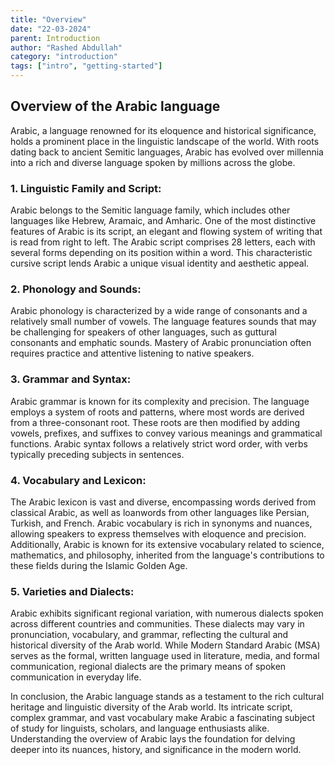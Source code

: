 ```yaml
---
title: "Overview"
date: "22-03-2024"
parent: Introduction
author: "Rashed Abdullah"
category: "introduction"
tags: ["intro", "getting-started"]
---
```


## Overview of the Arabic language

Arabic, a language renowned for its eloquence and historical significance, holds a prominent place in the linguistic landscape of the world. With roots dating back to ancient Semitic languages, Arabic has evolved over millennia into a rich and diverse language spoken by millions across the globe.

### 1. Linguistic Family and Script:

Arabic belongs to the Semitic language family, which includes other languages like Hebrew, Aramaic, and Amharic. One of the most distinctive features of Arabic is its script, an elegant and flowing system of writing that is read from right to left. The Arabic script comprises 28 letters, each with several forms depending on its position within a word. This characteristic cursive script lends Arabic a unique visual identity and aesthetic appeal.

### 2. Phonology and Sounds:

Arabic phonology is characterized by a wide range of consonants and a relatively small number of vowels. The language features sounds that may be challenging for speakers of other languages, such as guttural consonants and emphatic sounds. Mastery of Arabic pronunciation often requires practice and attentive listening to native speakers.

### 3. Grammar and Syntax:

Arabic grammar is known for its complexity and precision. The language employs a system of roots and patterns, where most words are derived from a three-consonant root. These roots are then modified by adding vowels, prefixes, and suffixes to convey various meanings and grammatical functions. Arabic syntax follows a relatively strict word order, with verbs typically preceding subjects in sentences.

### 4. Vocabulary and Lexicon:

The Arabic lexicon is vast and diverse, encompassing words derived from classical Arabic, as well as loanwords from other languages like Persian, Turkish, and French. Arabic vocabulary is rich in synonyms and nuances, allowing speakers to express themselves with eloquence and precision. Additionally, Arabic is known for its extensive vocabulary related to science, mathematics, and philosophy, inherited from the language's contributions to these fields during the Islamic Golden Age.

### 5. Varieties and Dialects:

Arabic exhibits significant regional variation, with numerous dialects spoken across different countries and communities. These dialects may vary in pronunciation, vocabulary, and grammar, reflecting the cultural and historical diversity of the Arab world. While Modern Standard Arabic (MSA) serves as the formal, written language used in literature, media, and formal communication, regional dialects are the primary means of spoken communication in everyday life.

In conclusion, the Arabic language stands as a testament to the rich cultural heritage and linguistic diversity of the Arab world. Its intricate script, complex grammar, and vast vocabulary make Arabic a fascinating subject of study for linguists, scholars, and language enthusiasts alike. Understanding the overview of Arabic lays the foundation for delving deeper into its nuances, history, and significance in the modern world.
